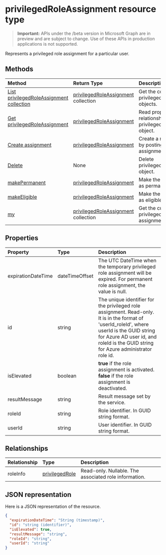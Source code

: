 # privilegedRoleAssignment resource type

> **Important:** APIs under the /beta version in Microsoft Graph are in preview and are subject to change. Use of these APIs in production applications is not supported.

Represents a privileged role assignment for a particular user. 


## Methods

| Method		   | Return Type	|Description|
|:---------------|:--------|:----------|
|[List privilegedRoleAssignment collection](../api/privilegedroleassignment_list.md) | [privilegedRoleAssignment](privilegedroleassignment.md) collection|Get the collection of privilegedRoleAssignment objects.|
|[Get privilegedRoleAssignment](../api/privilegedroleassignment_get.md) | [privilegedRoleAssignment](privilegedroleassignment.md) |Read properties and relationships of privilegedRoleAssignment object.|
|[Create assignment](../api/privilegedroleassignment_post_privilegedroleassignments.md) |[privilegedRoleAssignment](privilegedroleassignment.md)| Create a new assignment by posting to the assignments collection.|
|[Delete](../api/privilegedroleassignment_delete.md) | None |Delete privilegedRoleAssignment object. |
|[makePermanent](../api/privilegedroleassignment_makepermanent.md)|[privilegedRoleAssignment](privilegedroleassignment.md)|Make the role assignment as permanent.|
|[makeEligible](../api/privilegedroleassignment_makeeligible.md)|[privilegedRoleAssignment](privilegedroleassignment.md)|Make the role assignment as eligible.|
|[my](../api/privilegedroleassignment_my.md)|[privilegedRoleAssignment](privilegedroleassignment.md) collection|Get the current user's privileged role assignments.|

## Properties
| Property	   | Type	|Description|
|:---------------|:--------|:----------|
|expirationDateTime|dateTimeOffset|The UTC DateTime when the temporary privileged role assignment will be expired. For permanent role assignment, the value is null.|
|id|string| The unique identifier for the privileged role assignment. Read-only. It is in the format of 'userId_roleId', where userId is the GUID string for Azure AD user id, and roleId is the GUID string for Azure administrator role id.|
|isElevated|boolean|**true** if the role assignment is activated. **false** if the role assignment is deactivated.|
|resultMessage|string|Result message set by the service.|
|roleId|string|Role identifier. In GUID string format.|
|userId|string|User identifier. In GUID string format.|

## Relationships
| Relationship | Type	|Description|
|:---------------|:--------|:----------|
|roleInfo|[privilegedRole](privilegedrole.md)| Read-only. Nullable. The associated role information.|

## JSON representation

Here is a JSON representation of the resource.

<!-- {
  "blockType": "resource",
  "optionalProperties": [

  ],
  "@odata.type": "microsoft.graph.privilegedRoleAssignment"
}-->

```json
{
  "expirationDateTime": "String (timestamp)",
  "id": "string (identifier)",
  "isElevated": true,
  "resultMessage": "string",
  "roleId": "string",
  "userId": "string"
}

```

<!-- uuid: 8fcb5dbc-d5aa-4681-8e31-b001d5168d79
2015-10-25 14:57:30 UTC -->
<!-- {
  "type": "#page.annotation",
  "description": "privilegedRoleAssignment resource",
  "keywords": "",
  "section": "documentation",
  "tocPath": ""
}-->